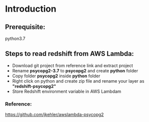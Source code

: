 # Introduction

## Prerequisite:
python3.7

## Steps to read redshift from AWS Lambda:

- Download git project from reference link and extract project
- Rename **psycopg2-3.7** to **psycopg2** and create **python** folder
- Copy folder **psycopg2** inside **python** folder
- Right click on python and create zip file and rename your layer as **"redshift-psycopg2"**
- Store Redshift environment variable in AWS Lambdam



### Reference:
https://github.com/jkehler/awslambda-psycopg2
